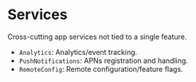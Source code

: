 # Services

Cross-cutting app services not tied to a single feature.
- `Analytics`: Analytics/event tracking.
- `PushNotifications`: APNs registration and handling.
- `RemoteConfig`: Remote configuration/feature flags.

